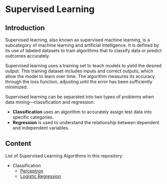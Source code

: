 # Supervised Learning

## Introduction

Supervised learning, also known as supervised machine learning, is a subcategory of machine learning and artificial intelligence. It is defined by its use of labeled datasets to train algorithms that to classify data or predict outcomes accurately.

Supervised learning uses a training set to teach models to yield the desired output. This training dataset includes inputs and correct outputs, which allow the model to learn over time. The algorithm measures its accuracy through the loss function, adjusting until the error has been sufficiently minimized.

Supervised learning can be separated into two types of problems when data mining—classification and regression:
- **Classification** uses an algorithm to accurately assign test data into specific categories.
- **Regression** is used to understand the relationship between dependent and independent variables.

## Content

List of Supervised Learning Algorithms in this repository:
- Classification
  - [Perceptron](https://github.com/YulinLi98/Sample_Repo/blob/main/supervised%20learning/Perceptron/Perceptron.ipynb)
  - [Logistic Regression]()

